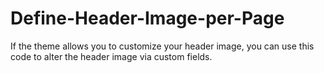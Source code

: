 # Define-Header-Image-per-Page
If the theme allows you to customize your header image, you can use this code to alter the header image via custom fields.
